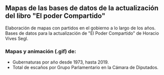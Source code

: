 ## Mapas de las bases de datos de la actualización del libro "El poder Compartido"


Elaboración de mapas con partidos en el gobierno a lo largo de los años. Bases de datos para la actualización de "El Poder Compartido" de Horacio Vives Segl.

### Mapas y animación (.gif) de: 
- Gubernaturas por año desde 1973, hasta 2019.
- Total de escaños por Grupo Parlamentario en la Cámara de Diputados.
